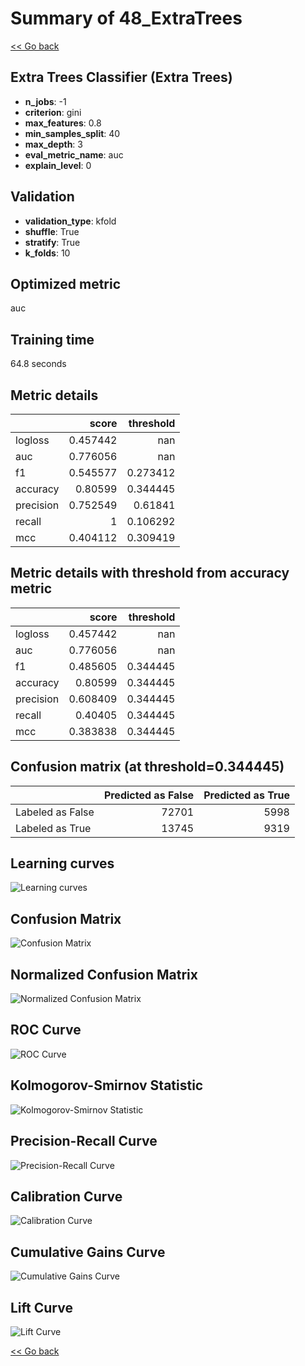 # Summary of 48_ExtraTrees

[<< Go back](../README.md)


## Extra Trees Classifier (Extra Trees)
- **n_jobs**: -1
- **criterion**: gini
- **max_features**: 0.8
- **min_samples_split**: 40
- **max_depth**: 3
- **eval_metric_name**: auc
- **explain_level**: 0

## Validation
 - **validation_type**: kfold
 - **shuffle**: True
 - **stratify**: True
 - **k_folds**: 10

## Optimized metric
auc

## Training time

64.8 seconds

## Metric details
|           |    score |   threshold |
|:----------|---------:|------------:|
| logloss   | 0.457442 |  nan        |
| auc       | 0.776056 |  nan        |
| f1        | 0.545577 |    0.273412 |
| accuracy  | 0.80599  |    0.344445 |
| precision | 0.752549 |    0.61841  |
| recall    | 1        |    0.106292 |
| mcc       | 0.404112 |    0.309419 |


## Metric details with threshold from accuracy metric
|           |    score |   threshold |
|:----------|---------:|------------:|
| logloss   | 0.457442 |  nan        |
| auc       | 0.776056 |  nan        |
| f1        | 0.485605 |    0.344445 |
| accuracy  | 0.80599  |    0.344445 |
| precision | 0.608409 |    0.344445 |
| recall    | 0.40405  |    0.344445 |
| mcc       | 0.383838 |    0.344445 |


## Confusion matrix (at threshold=0.344445)
|                  |   Predicted as False |   Predicted as True |
|:-----------------|---------------------:|--------------------:|
| Labeled as False |                72701 |                5998 |
| Labeled as True  |                13745 |                9319 |

## Learning curves
![Learning curves](learning_curves.png)
## Confusion Matrix

![Confusion Matrix](confusion_matrix.png)


## Normalized Confusion Matrix

![Normalized Confusion Matrix](confusion_matrix_normalized.png)


## ROC Curve

![ROC Curve](roc_curve.png)


## Kolmogorov-Smirnov Statistic

![Kolmogorov-Smirnov Statistic](ks_statistic.png)


## Precision-Recall Curve

![Precision-Recall Curve](precision_recall_curve.png)


## Calibration Curve

![Calibration Curve](calibration_curve_curve.png)


## Cumulative Gains Curve

![Cumulative Gains Curve](cumulative_gains_curve.png)


## Lift Curve

![Lift Curve](lift_curve.png)



[<< Go back](../README.md)
